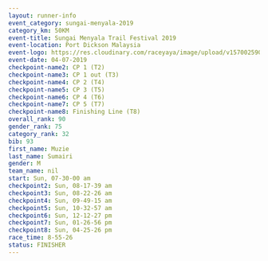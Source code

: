 ```yaml
---
layout: runner-info 
event_category: sungai-menyala-2019 
category_km: 50KM 
event-title: Sungai Menyala Trail Festival 2019 
event-location: Port Dickson Malaysia 
event-logo: https://res.cloudinary.com/raceyaya/image/upload/v1570025907/logo/smft_rwzxh1.jpg 
event-date: 04-07-2019 
checkpoint-name2: CP 1 (T2) 
checkpoint-name3: CP 1 out (T3) 
checkpoint-name4: CP 2 (T4) 
checkpoint-name5: CP 3 (T5) 
checkpoint-name6: CP 4 (T6) 
checkpoint-name7: CP 5 (T7) 
checkpoint-name8: Finishing Line (T8) 
overall_rank: 90
gender_rank: 75
category_rank: 32
bib: 93
first_name: Muzie
last_name: Sumairi
gender: M
team_name: nil
start: Sun, 07-30-00 am
checkpoint2: Sun, 08-17-39 am
checkpoint3: Sun, 08-22-26 am
checkpoint4: Sun, 09-49-15 am
checkpoint5: Sun, 10-32-57 am
checkpoint6: Sun, 12-12-27 pm
checkpoint7: Sun, 01-26-56 pm
checkpoint8: Sun, 04-25-26 pm
race_time: 8-55-26
status: FINISHER
---
```

